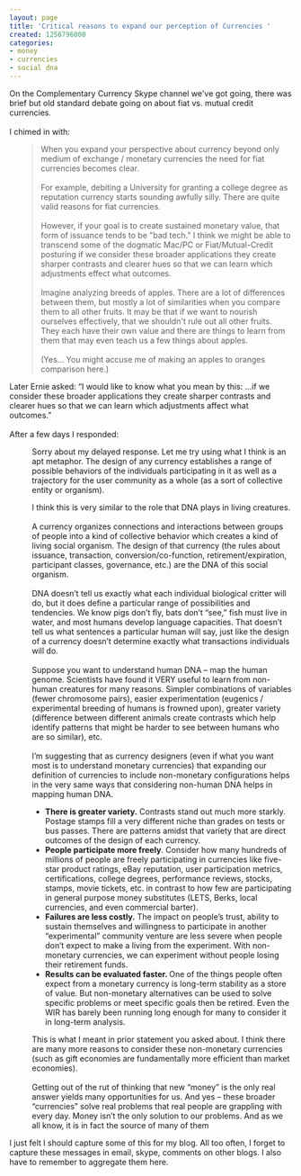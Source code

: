 ```yaml
---
layout: page
title: 'Critical reasons to expand our perception of Currencies '
created: 1256796000
categories:
- money
- currencies
- social dna
---
```

<p>On the Complementary Currency Skype channel we've got going, there was brief but old standard debate going on about fiat vs. mutual credit currencies.<br><br>I chimed in with:</p><blockquote style="margin-left: 40px; ">When you expand your perspective about currency beyond only medium of exchange / monetary currencies the need for fiat currencies becomes clear.<br><br>For example, debiting a University for granting a college degree as reputation currency starts sounding awfully silly. There are quite valid reasons for fiat currencies.<br><br>However, if your goal is to create sustained monetary value, that form of issuance tends to be "bad tech." I think we might be able to transcend some of the dogmatic Mac/PC or Fiat/Mutual-Credit posturing if we consider these broader applications they create sharper contrasts and clearer hues so that we can learn which adjustments effect what outcomes.<br><br>Imagine analyzing breeds of apples. There are a lot of differences between them, but mostly a lot of similarities when you compare them to all other fruits. It may be that if we want to nourish ourselves effectively, that we shouldn't rule out all other fruits. They each have their own value and there are things to learn from them that may even teach us a few things about apples.<br><br>(Yes... You might accuse me of making an apples to oranges comparison here.)</blockquote><p>Later Ernie asked: “I would like to know what you mean by this: ...if we consider these broader applications they create sharper contrasts and clearer hues so that we can learn which adjustments affect what outcomes.”<br><br>After a few days I responded:</p><p style="margin-left: 40px; ">Sorry about my delayed response. Let me try using what I think is an apt metaphor. The design of any currency establishes a range of possible behaviors of the individuals participating in it as well as a trajectory for the user community as a whole (as a sort of collective entity or organism).</p><p style="margin-left: 40px; ">I think this is very similar to the role that DNA plays in living creatures.<br><br>A currency organizes connections and interactions between groups of people into a kind of collective behavior which creates a kind of living social organism. The design of that currency (the rules about issuance, transaction, conversion/co-function, retirement/expiration, participant classes, governance, etc.) are the DNA of this social organism.<br><br>DNA doesn’t tell us exactly what each individual biological critter will do, but it does define a particular range of possibilities and tendencies. We know pigs don’t fly, bats don’t “see,” fish must live in water, and most humans develop language capacities. That doesn’t tell us what sentences a particular human will say, just like the design of a currency doesn’t determine exactly what transactions individuals will do.<br><br>Suppose you want to understand human DNA – map the human genome. Scientists have found it VERY useful to learn from non-human creatures for many reasons. Simpler combinations of variables (fewer chromosome pairs), easier experimentation (eugenics / experimental breeding of humans is frowned upon), greater variety (difference between different animals create contrasts which help identify patterns that might be harder to see between humans who are so similar), etc.<br><br>I’m suggesting that as currency designers (even if what you want most is to understand monetary currencies) that expanding our definition of currencies to include non-monetary configurations helps in the very same ways that considering non-human DNA helps in mapping human DNA.</p><ul><li style="margin-left: 40px; "><strong>There is greater variety.</strong> Contrasts stand out much more starkly. Postage stamps fill a very different niche than grades on tests or bus passes. There are patterns amidst that variety that are direct outcomes of the design of each currency.</li><li style="margin-left: 40px; "><strong>People participate more freely</strong>. Consider how many hundreds of millions of people are freely participating in currencies like five-star product ratings, eBay reputation, user participation metrics, certifications, college degrees, performance reviews, stocks, stamps, movie tickets, etc. in contrast to how few are participating in general purpose money substitutes (LETS, Berks, local currencies, and even commercial barter).</li><li style="margin-left: 40px; "><strong>Failures are less costly.</strong> The impact on people’s trust, ability to sustain themselves and willingness to participate in another “experimental” community venture are less severe when people don’t expect to make a living from the experiment. With non-monetary currencies, we can experiment without people losing their retirement funds.</li><li style="margin-left: 40px; "><strong><span style="font-weight: bold;">Results can be evaluated faster. </span></strong>One of the things people often expect from a monetary currency is long-term stability as a store of value. But non-monetary alternatives can be used to solve specific problems or meet specific goals then be retired. Even the WIR has barely been running long enough for many to consider it in long-term analysis.</li></ul><p style="margin-left: 40px; ">This is what I meant in prior statement you asked about. I think there are many more reasons to consider these non-monetary currencies (such as gift economies are fundamentally more efficient than market economies).<br><br>Getting out of the rut of thinking that new “money” is the only real answer yields many opportunities for us. And yes – these broader “currencies” solve real problems that real people are grappling with every day. Money isn’t the only solution to our problems. And as we all know, it is in fact the source of many of them</p><p>I just felt I should capture some of this for my blog. All too often, I forget to capture these messages in email, skype, comments on other blogs. I also have to remember to aggregate them here.</p>

